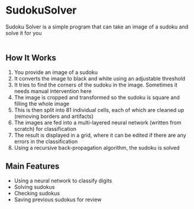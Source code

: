 # SudokuSolver
Sudoku Solver is a simple program that can take an image of a sudoku and solve it for you
<br /> <br />

## How It Works
1. You provide an image of a sudoku
2. It converts the image to black and white using an adjustable threshold
3. It tries to find the corners of the sudoku in the image. Sometimes it needs manual intervention here
4. The image is cropped and transformed so the sudoku is square and filling the whole image
5. This is then split into 81 individual cells, each of which are cleaned up (removing borders and artifacts)
6. The images are fed into a multi-layered neural network (written from scratch) for classification
7. The result is displayed in a grid, where it can be edited if there are any errors in the classification
8. Using a recursive back-propagation algorithm, the sudoku is solved

## Main Features
- Using a neural network to classify digits
- Solving sudokus
- Checking sudokus
- Saving previous sudokus for review

